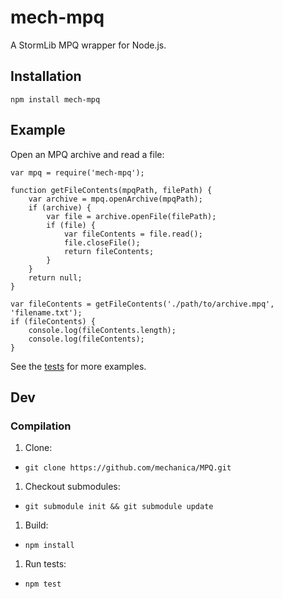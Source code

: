 mech-mpq
==========

A StormLib MPQ wrapper for Node.js.

## Installation
`npm install mech-mpq`

## Example
Open an MPQ archive and read a file:
```
var mpq = require('mech-mpq');

function getFileContents(mpqPath, filePath) {
    var archive = mpq.openArchive(mpqPath);
    if (archive) {
        var file = archive.openFile(filePath);
        if (file) {
            var fileContents = file.read();
            file.closeFile();
            return fileContents;
        }
    }
    return null;
}

var fileContents = getFileContents('./path/to/archive.mpq', 'filename.txt');
if (fileContents) {
    console.log(fileContents.length);
    console.log(fileContents);
}
```

See the [tests](https://github.com/mechanica/MPQ/tree/master/test) for more examples.

## Dev
### Compilation
1. Clone:
  * `git clone https://github.com/mechanica/MPQ.git`
1. Checkout submodules:
  * `git submodule init && git submodule update`
1. Build:
  * `npm install`
1. Run tests:
  * `npm test`
